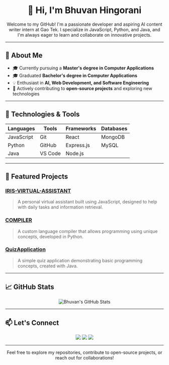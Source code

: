 <h1 align="center">👋 Hi, I'm Bhuvan Hingorani</h1>
<p align="center">Welcome to my GitHub! I'm a passionate developer and aspiring AI content writer intern at Gao Tek. I specialize in JavaScript, Python, and Java, and I'm always eager to learn and collaborate on innovative projects.</p>

---

## 🚀 About Me
- 🎓 Currently pursuing a **Master's degree in Computer Applications**
- 🎓 Graduated **Bachelor's degree in Computer Applications**  
- 💡 Enthusiast in **AI, Web Development, and Software Engineering**  
- 🌱 Actively contributing to **open-source projects** and exploring new technologies  

---

## 🔧 Technologies & Tools
| Languages | Tools | Frameworks | Databases |
|-----------|-------|------------|-----------|
| JavaScript | Git | React | MongoDB |
| Python     | GitHub | Express.js | MySQL |
| Java       | VS Code | Node.js | |

---

## 📂 Featured Projects
### [IRIS-VIRTUAL-ASSISTANT](https://github.com/Bhuvan-Hingorani/IRIS-VIRTUAL-ASSISTANT)
> A personal virtual assistant built using JavaScript, designed to help with daily tasks and information retrieval.

### [COMPILER](https://github.com/Bhuvan-Hingorani/COMPILER)
> A custom language compiler that allows programming using unique concepts, developed in Python.

### [QuizApplication](https://github.com/Bhuvan-Hingorani/QuizApplication)
> A simple quiz application demonstrating basic programming concepts, created with Java.

---

## 📈 GitHub Stats
<p align="center">
  <img src="https://github-readme-stats.vercel.app/api?username=Bhuvan-Hingorani&show_icons=true&theme=radical" alt="Bhuvan's GitHub Stats" />
</p>

---

## 📫 Let's Connect
<p align="center">
  <a href="https://www.linkedin.com/in/bhuvan-hingorani"><img src="https://img.shields.io/badge/LinkedIn-0A66C2?style=for-the-badge&logo=linkedin&logoColor=white" /></a>
  <a href="https://twitter.com/Bhuvan_Hingorani"><img src="https://img.shields.io/badge/Twitter-1DA1F2?style=for-the-badge&logo=twitter&logoColor=white" /></a>
  <a href="https://bhuvanhingorani.dev"><img src="https://img.shields.io/badge/Portfolio-000000?style=for-the-badge&logo=About.me&logoColor=white" /></a>
</p>

---

<p align="center">Feel free to explore my repositories, contribute to open-source projects, or reach out for collaborations!</p>
